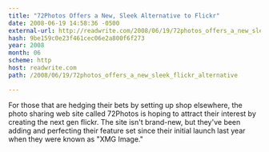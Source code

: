 ```yaml
---
title: "72Photos Offers a New, Sleek Alternative to Flickr"
date: 2008-06-19 14:58:36 -0500
external-url: http://readwrite.com/2008/06/19/72photos_offers_a_new_sleek_flickr_alternative
hash: 9be159c0e23f461cec06e2a800f6f273
year: 2008
month: 06
scheme: http
host: readwrite.com
path: /2008/06/19/72photos_offers_a_new_sleek_flickr_alternative

---
```


For those that are hedging their bets by setting up shop elsewhere, the photo sharing web site called 72Photos is hoping to attract their interest by creating the next gen flickr. The site isn't brand-new, but they've been adding and perfecting their feature set since their initial launch last year when they were known as "XMG Image."
